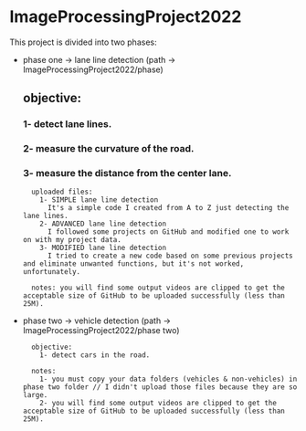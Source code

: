 # ImageProcessingProject2022

This project is divided into two phases:
    
* phase one -> lane line detection (path -> ImageProcessingProject2022/phase)
    ## objective:
	### 1- detect lane lines.
	### 2- measure the curvature of the road.
	### 3- measure the distance from the center lane.

	    uploaded files:
	      1- SIMPLE lane line detection
		    It's a simple code I created from A to Z just detecting the lane lines.
	      2- ADVANCED lane line detection
		    I followed some projects on GitHub and modified one to work on with my project data.
	      3- MODIFIED lane line detection
		    I tried to create a new code based on some previous projects and eliminate unwanted functions, but it's not worked, unfortunately.

	    notes: you will find some output videos are clipped to get the acceptable size of GitHub to be uploaded successfully (less than 25M).

* phase two -> vehicle detection (path -> ImageProcessingProject2022/phase two)
    
	    objective:
	      1- detect cars in the road.

	    notes:
	      1- you must copy your data folders (vehicles & non-vehicles) in phase two folder // I didn't upload those files because they are so large.
	      2- you will find some output videos are clipped to get the acceptable size of GitHub to be uploaded successfully (less than 25M).
